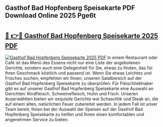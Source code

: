 ## Gasthof Bad Hopfenberg Speisekarte PDF Download Online 2025 Pge6t

# <h2><a href="http://gcajrzj.nevu.top/?p=Gasthof+Bad+Hopfenberg+Speisekarte">🔗 👉🔴 Gasthof Bad Hopfenberg Speisekarte 2025 PDF</a></h2>

[![Gasthof Bad Hopfenberg Speisekarte 2025 PDF](https://i.imgur.com/dBaPXMq.png)](http://gcajrzj.nevu.top/?p=Gasthof+Bad+Hopfenberg+Speisekarte)
In einem Restaurant oder Café ist das Menü des Essens nicht nur eine Liste der angebotenen Gerichte, sondern auch eine Gelegenheit für Sie, etwas zu finden, das für Ihren Geschmack köstlich und passend ist. Wenn Sie etwas Leichtes und Frisches suchen, empfehlen wir Ihnen, unseren Salatbereich auf der Gasthof Bad Hopfenberg Speisekarte zu überprüfen. Für Fleischliebhaber gibt es auf unserer Gasthof Bad Hopfenberg Speisekarte eine Auswahl an Gerichten: Rindfleisch, Schweinefleisch, Huhn und Fisch. Unseren Auserwählten bieten wir exquisite Gerichte wie Schaschlik und Steak an, die auf einem alten, natürlichen Feuer zubereitet werden. In jedem Fall ist unser Team bereit, Ihnen bei der Auswahl der Speisen auf der Gasthof Bad Hopfenberg Speisekarte zu helfen und Ihnen einen komfortablen und angenehmen Service zu bieten.
